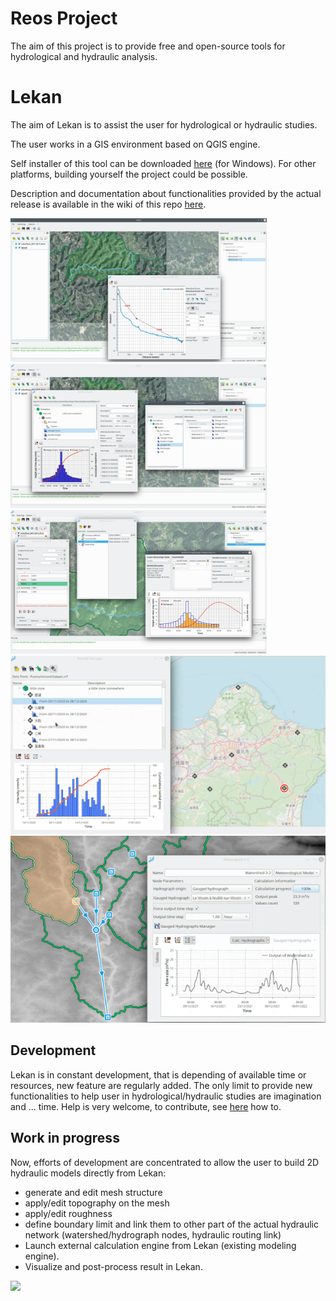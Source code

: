 # Reos Project

The aim of this project is to provide free and open-source tools for hydrological and hydraulic analysis.

# Lekan

The aim of Lekan is to assist the user for hydrological or hydraulic studies.

The user works in a GIS environment based on QGIS engine.

Self installer of this tool can be downloaded [here](https://www.reos.site/en/reos-project/download/) (for Windows). For other platforms, building yourself the project could be possible.

Description and documentation about functionalities provided by the actual release is available in the wiki of this repo [here](https://github.com/vcloarec/ReosProject/wiki).

<img src="profile.jpg" style="zoom: 40%;" />



<img src="rainfall.jpg" style="zoom:40%;" />



<img src="runoff_hydrograph.jpg" style="zoom:40%;" />

<img src="station_onMap.gif" style="zoom:100%;" />

<img src="hydraulique_network.gif" style="zoom:100%;" />

## Development

Lekan is in constant development, that is depending of available time or resources, new feature are regularly added. The only limit to provide new functionalities to help user in hydrological/hydraulic studies are imagination and ... time. Help is very welcome, to contribute, see [here](https://www.reos.site/en/how-to-support/) how to.

## Work in progress

Now, efforts of development are concentrated to allow the user to build 2D hydraulic models directly from Lekan:

- generate and edit mesh structure
- apply/edit topography on the mesh
- apply/edit roughness
- define boundary limit and link them to other part of the actual hydraulic network (watershed/hydrograph nodes, hydraulic routing link) 
- Launch external calculation engine from Lekan (existing modeling engine).
- Visualize and post-process result in Lekan.

![](mesh_r.gif)